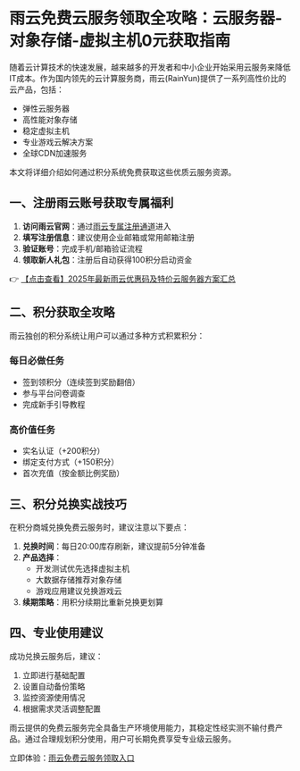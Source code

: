 # 雨云免费云服务领取全攻略：云服务器-对象存储-虚拟主机0元获取指南

随着云计算技术的快速发展，越来越多的开发者和中小企业开始采用云服务来降低IT成本。作为国内领先的云计算服务商，雨云(RainYun)提供了一系列高性价比的云产品，包括：

- 弹性云服务器
- 高性能对象存储
- 稳定虚拟主机
- 专业游戏云解决方案
- 全球CDN加速服务

本文将详细介绍如何通过积分系统免费获取这些优质云服务资源。

## 一、注册雨云账号获取专属福利

1. **访问雨云官网**：通过[雨云专属注册通道](https://bit.ly/RainYun)进入
2. **填写注册信息**：建议使用企业邮箱或常用邮箱注册
3. **验证账号**：完成手机/邮箱验证流程
4. **领取新人礼包**：注册后自动获得100积分启动资金

👉 [【点击查看】2025年最新雨云优惠码及特价云服务器方案汇总](https://bit.ly/RainYun)

## 二、积分获取全攻略

雨云独创的积分系统让用户可以通过多种方式积累积分：

### 每日必做任务
- 签到领积分（连续签到奖励翻倍）
- 参与平台问卷调查
- 完成新手引导教程

### 高价值任务
- 实名认证（+200积分）
- 绑定支付方式（+150积分）
- 首次充值（按金额比例奖励）

## 三、积分兑换实战技巧

在积分商城兑换免费云服务时，建议注意以下要点：

1. **兑换时间**：每日20:00库存刷新，建议提前5分钟准备
2. **产品选择**：
   - 开发测试优先选择虚拟主机
   - 大数据存储推荐对象存储
   - 游戏应用建议兑换游戏云
3. **续期策略**：用积分续期比重新兑换更划算

## 四、专业使用建议

成功兑换云服务后，建议：

1. 立即进行基础配置
2. 设置自动备份策略
3. 监控资源使用情况
4. 根据需求灵活调整配置

雨云提供的免费云服务完全具备生产环境使用能力，其稳定性经实测不输付费产品。通过合理规划积分使用，用户可长期免费享受专业级云服务。

立即体验：[雨云免费云服务领取入口](https://bit.ly/RainYun)